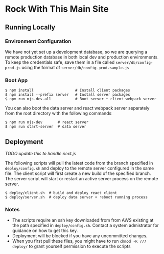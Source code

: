 # Rock With This Main Site

## Running Locally

### Environment Configuration
We have not yet set up a development database, so we are querying a remote production database in both local dev and production environments.
To keep the credentials safe, save them in a file called `server/db/config-prod.js` using the format of `server/db/config-prod.sample.js`

### Boot App
```
$ npm install                   # Install client packages
$ npm install --prefix server   # Install server packages
$ npm run njs-dev-all           # Boot server + client webpack server
```
You can also boot the data server and react webpack server separately from the root directory with the following commands:
```
$ npm run njs-dev       # react server
$ npm run start-server  # data server
```

## Deployment

_TODO update this to handle next.js_

The following scripts will pull the latest code from the branch specified in `deploy/config.sh` and deploy to the remote server configured in the same file. The client script will first create a new build of the specified branch. The server script will start or restart an active server process on the remote server.
```
$ deploy/client.sh  # build and deploy react client
$ deploy/server.sh  # deploy data server + reboot running process
```
### Notes
+ The scripts require an ssh key downloaded from from AWS existing at the path specified in `deploy/config.sh`. Contact a system admistrator for guidance on how to get this key.
+ Deployment will be blocked if you have any uncommitted changes.
+ When you first pull these files, you might have to run `chmod -R 777 deploy/` to grant yourself permission to execute the scripts
